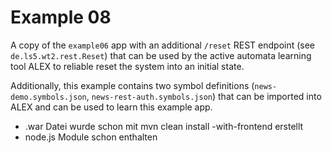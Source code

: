 # Example 08

A copy of the `example06` app with an additional `/reset` REST endpoint (see `de.ls5.wt2.rest.Reset`) that can be used by the active automata learning tool ALEX to reliable reset the system into an initial state.

Additionally, this example contains two symbol definitions (`news-demo.symbols.json`, `news-rest-auth.symbols.json`) that can be imported into ALEX and can be used to learn this example app.


- .war Datei wurde schon mit mvn clean install -with-frontend erstellt
- node.js Module schon enthalten
